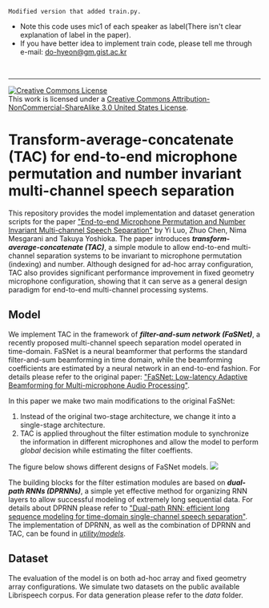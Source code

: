 ``Modified version that added train.py.``
- Note this code uses mic1 of each speaker as label(There isn't clear explanation of label in the paper).
- If you have better idea to implement train code, please tell me through e-mail: do-hyeon@gm.gist.ac.kr
<br>
<hr>

<a rel="license" href="http://creativecommons.org/licenses/by-nc-sa/3.0/us/"><img alt="Creative Commons License" style="border-width:0" src="https://i.creativecommons.org/l/by-nc-sa/3.0/us/88x31.png" /></a><br />This work is licensed under a <a rel="license" href="http://creativecommons.org/licenses/by-nc-sa/3.0/us/">Creative Commons Attribution-NonCommercial-ShareAlike 3.0 United States License</a>.

# Transform-average-concatenate (TAC) for end-to-end microphone permutation and number invariant multi-channel speech separation

This repository provides the model implementation and dataset generation scripts for the paper ["End-to-end Microphone Permutation and Number Invariant Multi-channel Speech Separation"](https://arxiv.org/abs/1910.14104) by Yi Luo, Zhuo Chen, Nima Mesgarani and Takuya Yoshioka. The paper introduces ***transform-average-concatenate (TAC)***, a simple module to allow end-to-end multi-channel separation systems to be invariant to microphone permutation (indexing) and number. Although designed for ad-hoc array configuration, TAC also provides significant performance improvement in fixed geometry microphone configuration, showing that it can serve as a general design paradigm for end-to-end multi-channel processing systems.

## Model

We implement TAC in the framework of ***filter-and-sum network (FaSNet)***, a recently proposed multi-channel speech separation model operated in time-domain. FaSNet is a neural beamformer that performs the standard filter-and-sum beamforming in time domain, while the beamforming coefficients are estimated by a neural network in an end-to-end fashion. For details please refer to the original paper: ["FaSNet: Low-latency Adaptive Beamforming for Multi-microphone Audio Processing"](https://arxiv.org/abs/1909.13387).

In this paper we make two main modifications to the original FaSNet:
1) Instead of the original two-stage architecture, we change it into a single-stage architecture.
2) TAC is applied throughout the filter estimation module to synchronize the information in different microphones and allow the model to perform *global* decision while estimating the filter coeffients.

The figure below shows different designs of FaSNet models.
![](https://github.com/yluo42/TAC/blob/master/flowchart.png)

The building blocks for the filter estimation modules are based on ***dual-path RNNs (DPRNNs)***, a simple yet effective method for organizing RNN layers to allow successful modeling of extremely long sequential data. For details about DPRNN please refer to ["Dual-path RNN: efficient long sequence modeling for time-domain single-channel speech separation"](https://arxiv.org/abs/1910.06379). The implementation of DPRNN, as well as the combination of DPRNN and TAC, can be found in [*utility/models*](https://github.com/yluo42/TAC/blob/master/utility/models.py).

## Dataset

The evaluation of the model is on both ad-hoc array and fixed geometry array configurations. We simulate two datasets on the public available Librispeech corpus. For data generation please refer to the *data* folder.
